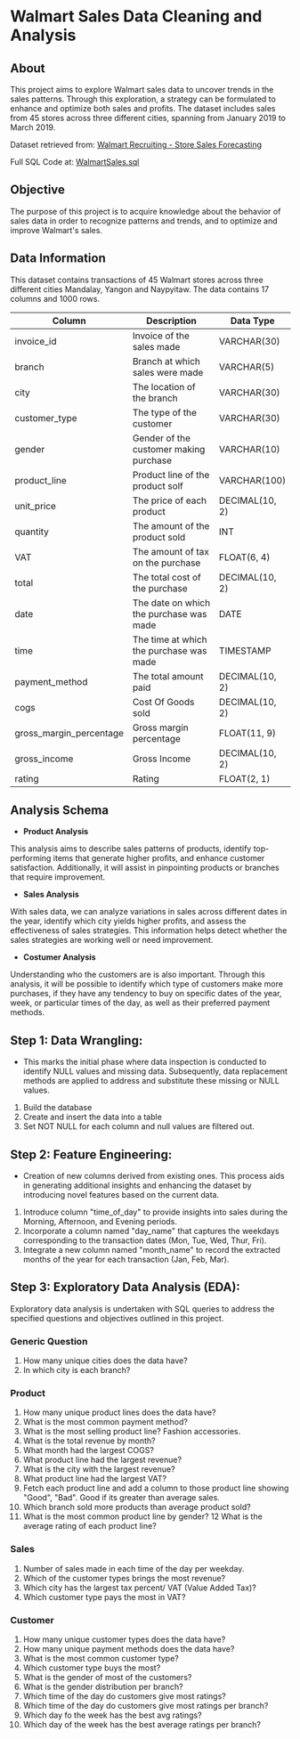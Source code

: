 # Walmart Sales Data Cleaning and Analysis 

## About
This project aims to explore Walmart sales data to uncover trends in the sales patterns. Through this exploration, a strategy can be formulated to enhance and optimize both sales and profits. The dataset includes sales from 45 stores across three different cities, spanning from January 2019 to March 2019.

Dataset retrieved from: [Walmart Recruiting - Store Sales Forecasting](https://www.kaggle.com/c/walmart-recruiting-store-sales-forecasting)

Full SQL Code at: [WalmartSales.sql](https://github.com/danielayunuen/Portfolio/blob/main/WalmartSalesDataCleaning/WalmartSales.sql)

## Objective
The purpose of this project is to acquire knowledge about the behavior of sales data in order to recognize patterns and trends, and to optimize and improve Walmart's sales.

## Data Information
This dataset contains transactions of 45 Walmart stores across three different cities Mandalay, Yangon and Naypyitaw. The data contains 17 columns and 1000 rows.

| Column | Description | Data Type |
| -------- | ------- | ------- |
|invoice_id|Invoice of the sales made|VARCHAR(30)|
|branch|Branch at which sales were made|VARCHAR(5)|
|city|The location of the branch|VARCHAR(30)|
|customer_type|The type of the customer|VARCHAR(30)|
|gender|Gender of the customer making purchase|VARCHAR(10)|
|product_line|Product line of the product solf	|VARCHAR(100)|
|unit_price|The price of each product|DECIMAL(10, 2)|
|quantity	|The amount of the product sold	|INT|
|VAT|The amount of tax on the purchase	|FLOAT(6, 4)|
|total|The total cost of the purchase|DECIMAL(10, 2)|
|date|The date on which the purchase was made|DATE|
|time|The time at which the purchase was made|TIMESTAMP|
|payment_method|The total amount paid|DECIMAL(10, 2)|
|cogs|Cost Of Goods sold|DECIMAL(10, 2)|
|gross_margin_percentage|Gross margin percentage|FLOAT(11, 9)|
|gross_income|Gross Income|DECIMAL(10, 2)|
|rating|Rating|FLOAT(2, 1)|

## Analysis Schema

* **Product Analysis**
  
This analysis aims to describe sales patterns of products, identify top-performing items that generate higher profits, and enhance customer satisfaction. Additionally, it will assist in pinpointing products or branches that require improvement.

* **Sales Analysis**
  
With sales data, we can analyze variations in sales across different dates in the year, identify which city yields higher profits, and assess the effectiveness of sales strategies. This information helps detect whether the sales strategies are working well or need improvement.
  
* **Costumer Analysis**
  
Understanding who the customers are is also important. Through this analysis, it will be possible to identify which type of customers make more purchases, if they have any tendency to buy on specific dates of the year, week, or particular times of the day, as well as their preferred payment methods.

## Step 1: **Data Wrangling:**
*  This marks the initial phase where data inspection is conducted to identify NULL values and missing data. Subsequently, data replacement methods are applied to address and substitute these missing or NULL values.
  
  1. Build the database
  2. Create and insert the data into a table
  3. Set NOT NULL for each column and null values are filtered out.
       
## Step 2: **Feature Engineering:**
*  Creation of new columns derived from existing ones. This process aids in generating additional insights and enhancing the dataset by introducing novel features based on the current data.
  1. Introduce column "time_of_day" to provide insights into sales during the Morning, Afternoon, and Evening periods.
  2. Incorporate a column named "day_name" that captures the weekdays corresponding to the transaction dates (Mon, Tue, Wed, Thur, Fri).
  3. Integrate a new column named "month_name" to record the extracted months of the year for each transaction (Jan, Feb, Mar).
 
  ## Step 3: **Exploratory Data Analysis (EDA):**
Exploratory data analysis is undertaken with SQL queries to address the specified questions and objectives outlined in this project.

### Generic Question

1. How many unique cities does the data have? 
3. In which city is each branch?

### Product

1. How many unique product lines does the data have? 
2. What is the most common payment method? 
3. What is the most selling product line? Fashion accessories.
4. What is the total revenue by month? 
5. What month had the largest COGS? 
6. What product line had the largest revenue?
7. What is the city with the largest revenue? 
8. What product line had the largest VAT?
9. Fetch each product line and add a column to those product line showing "Good", "Bad". Good if its greater than average sales.
10. Which branch sold more products than average product sold?
11. What is the most common product line by gender?
12 What is the average rating of each product line? 

### Sales

1. Number of sales made in each time of the day per weekday. 
2. Which of the customer types brings the most revenue? 
3. Which city has the largest tax percent/ VAT (Value Added Tax)? 
4. Which customer type pays the most in VAT? 

### Customer

1. How many unique customer types does the data have? 
2. How many unique payment methods does the data have? 
3. What is the most common customer type? 
4. Which customer type buys the most? 
5. What is the gender of most of the customers? 
6. What is the gender distribution per branch? 
7. Which time of the day do customers give most ratings? 
8. Which time of the day do customers give most ratings per branch? 
9. Which day fo the week has the best avg ratings? 
10. Which day of the week has the best average ratings per branch? 
